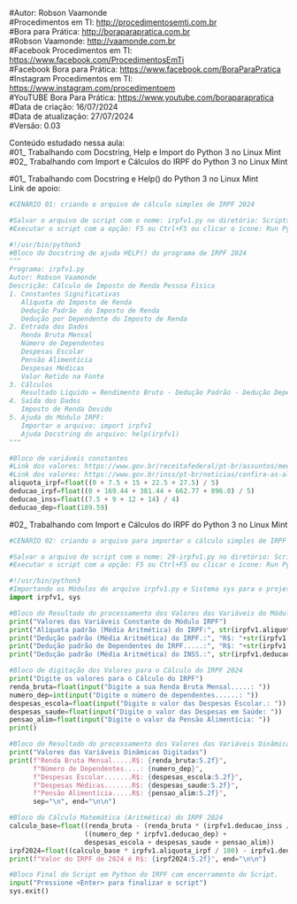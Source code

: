#Autor: Robson Vaamonde<br>
#Procedimentos em TI: http://procedimentosemti.com.br<br>
#Bora para Prática: http://boraparapratica.com.br<br>
#Robson Vaamonde: http://vaamonde.com.br<br>
#Facebook Procedimentos em TI: https://www.facebook.com/ProcedimentosEmTi<br>
#Facebook Bora para Prática: https://www.facebook.com/BoraParaPratica<br>
#Instagram Procedimentos em TI: https://www.instagram.com/procedimentoem<br>
#YouTUBE Bora Para Prática: https://www.youtube.com/boraparapratica<br>
#Data de criação: 16/07/2024<br>
#Data de atualização: 27/07/2024<br>
#Versão: 0.03<br>

Conteúdo estudado nessa aula:<br>
#01_ Trabalhando com Docstring, Help e Import do Python 3 no Linux Mint<br>
#02_ Trabalhando com Import e Cálculos do IRPF do Python 3 no Linux Mint<br>

#01_ Trabalhando com Docstring e Help() do Python 3 no Linux Mint<br>
Link de apoio: 
```python
#CENÁRIO 01: criando o arquivo de cálculo simples de IRPF 2024

#Salvar o arquivo de script com o nome: irpfv1.py no diretório: ScriptsPython
#Executar o script com a opção: F5 ou Ctrl+F5 ou clicar o ícone: Run Python File

#!/usr/bin/python3
#Bloco do Docstring de ajuda HELP() do programa de IRPF 2024
"""
Programa: irpfv1.py
Autor: Robson Vaamonde
Descrição: Cálculo de Imposto de Renda Pessoa Física
1. Constantes Significativas
   Alíquota do Imposto de Renda
   Dedução Padrão  do Imposto de Renda
   Dedução por Dependente do Imposto de Renda
2. Entrada dos Dados
   Renda Bruta Mensal
   Número de Dependentes
   Despesas Escolar
   Pensão Alimentícia
   Despesas Médicas
   Valor Retido na Fonte
3. Cálculos
   Resultado Líquido = Rendimento Bruto - Dedução Padrão - Dedução Dependente
4. Saída dos Dados
   Imposto de Renda Devido
5. Ajuda do Módulo IRPF: 
   Importar o arquivo: import irpfv1
   Ajuda Docstring do arquivo: help(irpfv1) 
"""

#Bloco de variáveis constantes
#Link dos valores: https://www.gov.br/receitafederal/pt-br/assuntos/meu-imposto-de-renda/tabelas/2024
#Link dos valores: https://www.gov.br/inss/pt-br/noticias/confira-as-aliquotas-de-contribuicao-ao-inss-com-o-aumento-do-salario-minimo
aliquota_irpf=float((0 + 7.5 + 15 + 22.5 + 27.5) / 5)
deducao_irpf=float((0 + 169.44 + 381.44 + 662.77 + 896.0) / 5)
deducao_inss=float((7.5 + 9 + 12 + 14) / 4)
deducao_dep=float(189.59)
```

#02_ Trabalhando com Import e Cálculos do IRPF do Python 3 no Linux Mint<br>
```python
#CENÁRIO 02: criando o arquivo para importar o cálculo simples de IRPF 2024

#Salvar o arquivo de script com o nome: 29-irpfv1.py no diretório: ScriptsPython
#Executar o script com a opção: F5 ou Ctrl+F5 ou clicar o ícone: Run Python File

#!/usr/bin/python3
#Importando os Módulos do arquivo irpfv1.py e Sistema sys para o projeto do Python
import irpfv1, sys

#Bloco do Resultado do processamento dos Valores das Variáveis do Módulo IRPF 2024
print("Valores das Variáveis Constante do Módulo IRPF")
print("Alíquota padrão (Média Aritmética) do IRPF:", str(irpfv1.aliquota_irpf)+"%")
print("Dedução padrão (Média Aritmética) do IRPF.:", "R$: "+str(irpfv1.deducao_irpf))
print("Dedução padrão de Dependentes do IRPF.....:", "R$: "+str(irpfv1.deducao_dep))
print("Dedução padrão (Média Aritmética) do INSS.:", str(irpfv1.deducao_inss)+"%", end="\n\n")

#Bloco de digitação dos Valores para o Cálculo do IRPF 2024
print("Digite os valores para o Cálculo do IRPF")
renda_bruta=float(input("Digite a sua Renda Bruta Mensal.....: "))
numero_dep=int(input("Digite o número de dependentes......: "))
despesas_escola=float(input("Digite o valor das Despesas Escolar.: "))
despesas_saude=float(input("Digite o valor das Despesas em Saúde: "))
pensao_alim=float(input("Digite o valor da Pensão Alimentícia: "))
print()

#Bloco do Resultado do processamento dos Valores das Variáveis Dinâmicas
print("Valores das Variáveis Dinâmicas Digitadas")
print(f"Renda Bruta Mensal.....R$: {renda_bruta:5.2f}",
      f"Número de Dependentes....: {numero_dep}",
	  f"Despesas Escolar.......R$: {despesas_escola:5.2f}",
	  f"Despesas Médicas.......R$: {despesas_saude:5.2f}",
	  f"Pensão Alimentícia.....R$: {pensao_alim:5.2f}",
	  sep="\n", end="\n\n")

#Bloco do Cálculo Matemática (Aritmética) do IRPF 2024
calculo_base=float((renda_bruta - (renda_bruta * (irpfv1.deducao_inss / 100))) - \
				   ((numero_dep * irpfv1.deducao_dep) + 
				   despesas_escola + despesas_saude + pensao_alim))
irpf2024=float((calculo_base * irpfv1.aliquota_irpf / 100) - irpfv1.deducao_irpf)
print(f"Valor do IRPF de 2024 é R$: {irpf2024:5.2f}", end="\n\n")

#Bloco Final do Script em Python do IRPF com encerramento do Script.
input("Pressione <Enter> para finalizar o script")
sys.exit()
```